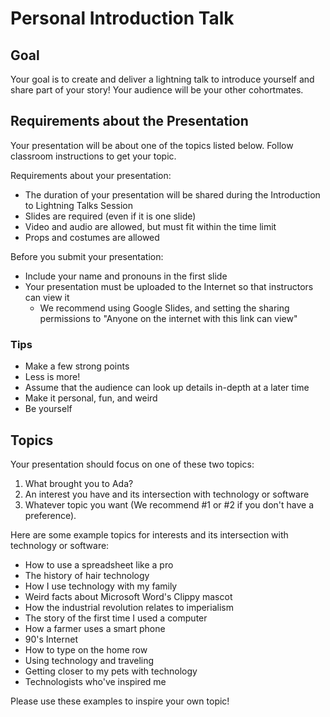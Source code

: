# Personal Introduction Talk

## Goal

Your goal is to create and deliver a lightning talk to introduce yourself and share part of your story! Your audience will be your other cohortmates.

## Requirements about the Presentation

Your presentation will be about one of the topics listed below. Follow classroom instructions to get your topic.

Requirements about your presentation:

- The duration of your presentation will be shared during the Introduction to Lightning Talks Session
- Slides are required (even if it is one slide)
- Video and audio are allowed, but must fit within the time limit
- Props and costumes are allowed

Before you submit your presentation:

- Include your name and pronouns in the first slide
- Your presentation must be uploaded to the Internet so that instructors can view it
  - We recommend using Google Slides, and setting the sharing permissions to "Anyone on the internet with this link can view"

### Tips

- Make a few strong points
- Less is more!
- Assume that the audience can look up details in-depth at a later time
- Make it personal, fun, and weird
- Be yourself

## Topics

Your presentation should focus on one of these two topics:

1. What brought you to Ada?
2. An interest you have and its intersection with technology or software
3. Whatever topic you want (We recommend #1 or #2 if you don't have a preference).

Here are some example topics for interests and its intersection with technology or software:

- How to use a spreadsheet like a pro
- The history of hair technology
- How I use technology with my family
- Weird facts about Microsoft Word's Clippy mascot
- How the industrial revolution relates to imperialism
- The story of the first time I used a computer
- How a farmer uses a smart phone
- 90's Internet
- How to type on the home row
- Using technology and traveling
- Getting closer to my pets with technology
- Technologists who've inspired me

Please use these examples to inspire your own topic!
